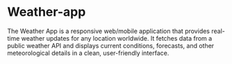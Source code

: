 # Weather-app
The Weather App is a responsive web/mobile application that provides real-time weather updates for any location worldwide. It fetches data from a public weather API and displays current conditions, forecasts, and other meteorological details in a clean, user-friendly interface.
